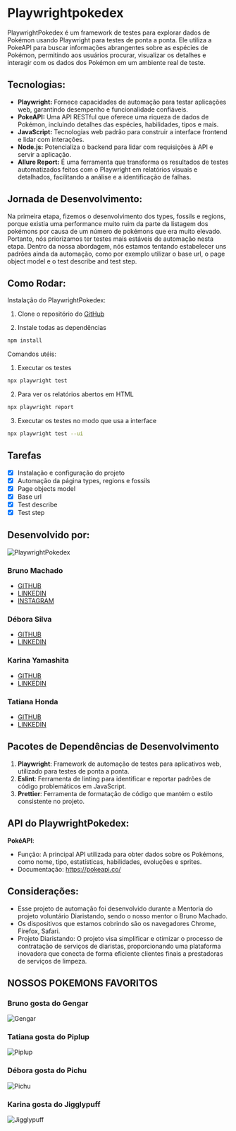 # Playwrightpokedex

PlaywrightPokedex é um framework de testes para explorar dados de Pokémon usando Playwright para testes de ponta a ponta. Ele utiliza a PokeAPI para buscar informações abrangentes sobre as espécies de Pokémon, permitindo aos usuários procurar, visualizar os detalhes e interagir com os dados dos Pokémon em um ambiente real de teste.

## Tecnologias:

- **Playwright:** Fornece capacidades de automação para testar aplicações web, garantindo desempenho e funcionalidade confiáveis.
- **PokeAPI:** Uma API RESTful que oferece uma riqueza de dados de Pokémon, incluindo detalhes das espécies, habilidades, tipos e mais.
- **JavaScript:** Tecnologias web padrão para construir a interface frontend e lidar com interações.
- **Node.js:** Potencializa o backend para lidar com requisições à API e servir a aplicação.
- **Allure Report:** É uma ferramenta que transforma os resultados de testes automatizados feitos com o Playwright em relatórios visuais e detalhados, facilitando a análise e a identificação de falhas.

## Jornada de Desenvolvimento:

Na primeira etapa, fizemos o desenvolvimento dos types, fossils e regions, porque existia uma performance muito ruim da parte da listagem dos pokémons por causa de um número de pokémons que era muito elevado. Portanto, nós priorizamos ter testes mais estáveis de automação nesta etapa. Dentro da nossa abordagem, nós estamos tentando estabelecer uns padrões ainda da automação, como por exemplo utilizar o base url, o page object model e o test describe and test step.

## Como Rodar:

Instalação do PlaywrightPokedex:

1. Clone o repositório do [GitHub](https://github.com/brunomachadors/playwrightpokedex)

2. Instale todas as dependências

```bash
npm install
```

Comandos utéis:

1. Executar os testes

```bash
npx playwright test
```

2. Para ver os relatórios abertos em HTML

```bash
npx playwright report
```

3. Executar os testes no modo que usa a interface

```bash
npx playwright test --ui
```

## Tarefas

- [x] Instalação e configuração do projeto
- [x] Automação da página types, regions e fossils
- [x] Page objects model
- [x] Base url
- [x] Test describe
- [x] Test step

## Desenvolvido por:

![PlaywrightPokedex](https://res.cloudinary.com/dtglidvcw/image/upload/v1719424346/BUGBUSTER/ddpwunvf3prut2sbwyfo.png)

### **Bruno Machado**

- [GITHUB](https://github.com/brunomachadors)
- [LINKEDIN](https://www.linkedin.com/in/brunomrs/)
- [INSTAGRAM](https://www.instagram.com/brunomachadors/)

### **Débora Silva**

- [GITHUB](https://github.com/deborasilva2)
- [LINKEDIN](https://www.linkedin.com/in/debora1silva2/)

### **Karina Yamashita**

- [GITHUB](https://github.com/KarinaYamashita)
- [LINKEDIN](https://www.linkedin.com/in/karina-yamashita-b82b626b/)

### **Tatiana Honda**

- [GITHUB](https://github.com/TatianaHonda58)
- [LINKEDIN](https://www.linkedin.com/in/tatiana-honda/)

## Pacotes de Dependências de Desenvolvimento

1. **Playwright**: Framework de automação de testes para aplicativos web, utilizado para testes de ponta a ponta.
2. **Eslint**: Ferramenta de linting para identificar e reportar padrões de código problemáticos em JavaScript.
3. **Prettier**: Ferramenta de formatação de código que mantém o estilo consistente no projeto.

## API do PlaywrightPokedex:

**PokéAPI**:

- Função: A principal API utilizada para obter dados sobre os Pokémons, como nome, tipo, estatísticas, habilidades, evoluções e sprites.
- Documentação: https://pokeapi.co/

## Considerações:

- Esse projeto de automação foi desenvolvido durante a Mentoria do projeto voluntário Diaristando, sendo o nosso mentor o Bruno Machado.
- Os dispositivos que estamos cobrindo são os navegadores Chrome, Firefox, Safari.
- Projeto Diaristando: O projeto visa simplificar e otimizar o processo de contratação de serviços de diaristas, proporcionando uma plataforma inovadora que conecta de forma eficiente clientes finais a prestadoras de serviços de limpeza.

## NOSSOS POKEMONS FAVORITOS

### Bruno gosta do Gengar

![Gengar](https://raw.githubusercontent.com/PokeAPI/sprites/master/sprites/pokemon/other/official-artwork/94.png)

### Tatiana gosta do Piplup

![Piplup](https://raw.githubusercontent.com/PokeAPI/sprites/master/sprites/pokemon/other/official-artwork/393.png)

### Débora gosta do Pichu

![Pichu](https://raw.githubusercontent.com/PokeAPI/sprites/master/sprites/pokemon/other/official-artwork/172.png)

### Karina gosta do Jigglypuff

![Jigglypuff](https://raw.githubusercontent.com/PokeAPI/sprites/master/sprites/pokemon/other/official-artwork/39.png)
